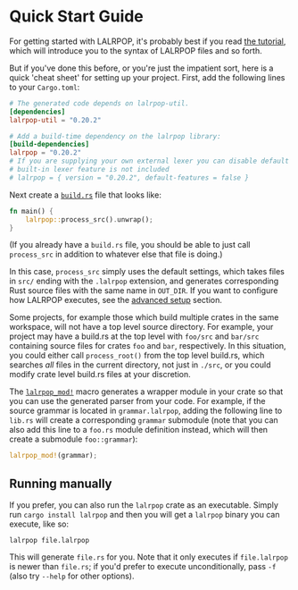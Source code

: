 # Quick Start Guide

For getting started with LALRPOP, it's probably best if you read
[the tutorial](tutorial/index.md), which will introduce you
to the syntax of LALRPOP files and so forth.

But if you've done this before, or you're just the impatient sort,
here is a quick 'cheat sheet' for setting up your project. First, add
the following lines to your `Cargo.toml`:

```toml
# The generated code depends on lalrpop-util.
[dependencies]
lalrpop-util = "0.20.2"

# Add a build-time dependency on the lalrpop library:
[build-dependencies]
lalrpop = "0.20.2"
# If you are supplying your own external lexer you can disable default features so that the
# built-in lexer feature is not included
# lalrpop = { version = "0.20.2", default-features = false }
```

Next create a [`build.rs`](https://doc.rust-lang.org/cargo/reference/build-scripts.html)
file that looks like:

```rust
fn main() {
    lalrpop::process_src().unwrap();
}
```

(If you already have a `build.rs` file, you should be able to just
call `process_src` in addition to whatever else that file is doing.)

In this case, `process_src` simply uses the default settings, which takes
files in `src/` ending with the `.lalrpop` extension, and generates
corresponding Rust source files with the same name in `OUT_DIR`. If you want to
configure how LALRPOP executes, see the [advanced setup](advanced_setup.md)
section.

Some projects, for example those which build multiple crates in the same
workspace, will not have a top level source directory.  For example, your
project may have a build.rs at the top level with `foo/src` and `bar/src`
containing source files for crates `foo` and `bar`, respectively.  In this
situation, you could either call `process_root()` from the top level build.rs,
which searches *all* files in the current directory, not just in `./src`, or
you could modify crate level build.rs files at your discretion.

The [`lalrpop_mod!`][lalrpop_mod] macro generates a wrapper module in your
crate so that you can use the generated parser from your code. For example,
if the source grammar is located in `grammar.lalrpop`, adding the following line
to `lib.rs` will create a corresponding `grammar` submodule (note that you can
also add this line to a `foo.rs` module definition instead, which will then
create a submodule `foo::grammar`):

```rust
lalrpop_mod!(grammar);
```

[lalrpop_mod]: https://docs.rs/lalrpop-util/latest/lalrpop_util/macro.lalrpop_mod.html

## Running manually

If you prefer, you can also run the `lalrpop` crate as an
executable. Simply run `cargo install lalrpop` and then you will get a
`lalrpop` binary you can execute, like so:

```console
lalrpop file.lalrpop
```

This will generate `file.rs` for you. Note that it only executes if
`file.lalrpop` is newer than `file.rs`; if you'd prefer to execute
unconditionally, pass `-f` (also try `--help` for other options).
